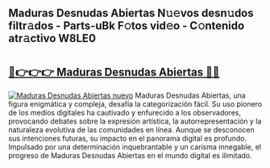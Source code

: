 ## Maduras Desnudas Abiertas N𝚞𝚎vos desn𝚞dos filtr𝚊dos - Parts-uBk F𝚘tos vid𝚎o - C𝚘ntenido atr𝚊ctivo W8LE0

# <h2><a href="http://mb7axj.tromn.icu/?c=Maduras+Desnudas+Abiertas">🔗👉👉👉 Maduras Desnudas Abiertas 🔗🔗</a></h2>

[![Maduras Desnudas Abiertas nuevo](https://i.imgur.com/pEAQMta.gif)](http://mb7axj.tromn.icu/?c=Maduras+Desnudas+Abiertas)
Maduras Desnudas Abiertas, una figura enigmática y compleja, desafía la categorización fácil. Su uso pionero de los medios digitales ha cautivado y enfurecido a los observadores, provocando debates sobre la expresión artística, la autorrepresentación y la naturaleza evolutiva de las comunidades en línea. Aunque se desconocen sus intenciones futuras, su impacto en el panorama digital es profundo. Impulsado por una determinación inquebrantable y un carisma innegable, el progreso de Maduras Desnudas Abiertas en el mundo digital es ilimitado.
